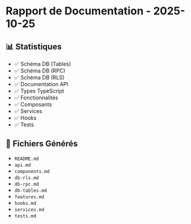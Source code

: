 # Rapport de Documentation - 2025-10-25

## 📊 Statistiques

- ✅ Schéma DB (Tables)
- ✅ Schéma DB (RPC)
- ✅ Schéma DB (RLS)
- ✅ Documentation API
- ✅ Types TypeScript
- ✅ Fonctionnalités
- ✅ Composants
- ✅ Services
- ✅ Hooks
- ✅ Tests

## 📁 Fichiers Générés

- `README.md`
- `api.md`
- `components.md`
- `db-rls.md`
- `db-rpc.md`
- `db-tables.md`
- `features.md`
- `hooks.md`
- `services.md`
- `tests.md`
